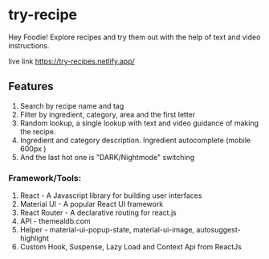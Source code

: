 # try-recipe

Hey Foodie! Explore recipes and try them out with the help of text and video instructions.

live link https://try-recipes.netlify.app/

## Features

1. Search by recipe name and tag
2. Filter by ingredient, category, area and the first letter
3. Random lookup, a single lookup with text and video guidance of making the recipe.
4. Ingredient and category description. Ingredient autocomplete (mobile 600px )
5. And the last hot one is "DARK/Nightmode" switching

### Framework/Tools:

1. React - A Javascript library for building user interfaces
2. Material UI - A popular React UI framework
3. React Router - A declarative routing for react.js
4. API - themealdb.com
5. Helper - material-ui-popup-state, material-ui-image, autosuggest-highlight
6. Custom Hook, Suspense, Lazy Load and Context Api from ReactJs
